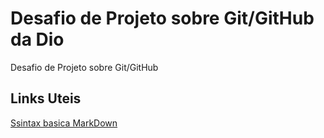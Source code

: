 # Desafio de Projeto sobre Git/GitHub da Dio
Desafio de Projeto sobre Git/GitHub

## Links Uteis
[Ssintax basica MarkDown](https://markdown.net.br/sintaxe-basica/)


